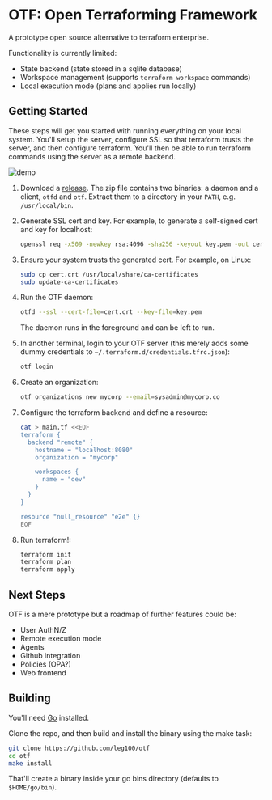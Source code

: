 # OTF: Open Terraforming Framework

A prototype open source alternative to terraform enterprise.

Functionality is currently limited:

* State backend (state stored in a sqlite database)
* Workspace management (supports `terraform workspace` commands)
* Local execution mode (plans and applies run locally)

## Getting Started

These steps will get you started with running everything on your local system. You'll setup the server, configure SSL so that terraform trusts the server, and then configure terraform. You'll then be able to run terraform commands using the server as a remote backend.

![demo](https://user-images.githubusercontent.com/75728/122782051-49d58200-d2a8-11eb-93d4-87ba353033e1.gif)

1. Download a [release](https://github.com/leg100/otf/releases). The zip file contains two binaries: a daemon and a client, `otfd` and `otf`. Extract them to a directory in your `PATH`, e.g. `/usr/local/bin`.
1. Generate SSL cert and key. For example, to generate a self-signed cert and key for localhost:

    ```bash
    openssl req -x509 -newkey rsa:4096 -sha256 -keyout key.pem -out cert.crt -days 365 -nodes -subj '/CN=localhost' -addext 'subjectAltName=DNS:localhost'
    ```
    
1. Ensure your system trusts the generated cert. For example, on Linux:

    ```bash
    sudo cp cert.crt /usr/local/share/ca-certificates
    sudo update-ca-certificates
    ```
    
1. Run the OTF daemon:

    ```bash
    otfd --ssl --cert-file=cert.crt --key-file=key.pem
    ```
   
   The daemon runs in the foreground and can be left to run.
      
1. In another terminal, login to your OTF server (this merely adds some dummy credentials to `~/.terraform.d/credentials.tfrc.json`):

   ```bash
   otf login
   ```
   
1. Create an organization:

   ```bash
   otf organizations new mycorp --email=sysadmin@mycorp.co
   ```

1. Configure the terraform backend and define a resource:

    ```bash
    cat > main.tf <<EOF
    terraform {
      backend "remote" {
        hostname = "localhost:8080"
        organization = "mycorp"

        workspaces {
          name = "dev"
        }
      }
    }
    
    resource "null_resource" "e2e" {}
    EOF
    ```
    
1. Run terraform!:

   ```bash
   terraform init
   terraform plan
   terraform apply
   ```

## Next Steps

OTF is a mere prototype but a roadmap of further features could be:

* User AuthN/Z
* Remote execution mode
* Agents
* Github integration
* Policies (OPA?)
* Web frontend

## Building

You'll need [Go](https://golang.org/doc/install) installed.

Clone the repo, and then build and install the binary using the make task:

```bash
git clone https://github.com/leg100/otf
cd otf
make install
```

That'll create a binary inside your go bins directory (defaults to `$HOME/go/bin`).

